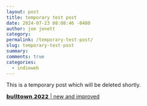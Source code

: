```yaml
---
layout: post
title: temporary test post
date: 2024-07-23 08:08:46 -0400
author: joe jenett
category: 
permalink: /temporary-test-post/
slug: temporary-test-post
summary: 
comments: true
categories:
  - indieweb
---
```

This is a temporary post which will be deleted shortly.

<p>
<a class="u-in-reply-to" title="𝗯𝘂𝗹𝗹𝘁𝗼𝘄𝗻.𝟮𝟬𝟮𝟮" href="https://bulltown.joejenett.com/071424/">𝗯𝘂𝗹𝗹𝘁𝗼𝘄𝗻.𝟮𝟬𝟮𝟮 | new and improved</a>
</p>

<a href="https://brid.gy/publish/mastodon"></a>